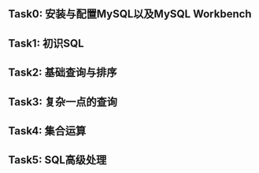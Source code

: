 ## Task0: 安装与配置MySQL以及MySQL Workbench

## Task1: 初识SQL

## Task2: 基础查询与排序

## Task3: 复杂一点的查询

## Task4: 集合运算

## Task5: SQL高级处理